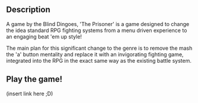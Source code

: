 ## Description

A game by the Blind Dingoes, 'The Prisoner' is a game designed to change the idea standard RPG fighting systems
from a menu driven experience to an engaging beat 'em up style!

The main plan for this significant change to the genre is to remove the mash the 'a' button mentality and replace
it with an invigorating fighting game, integrated into the RPG in the exact same way as the existing battle system.

## Play the game!
(insert link here ;D)
